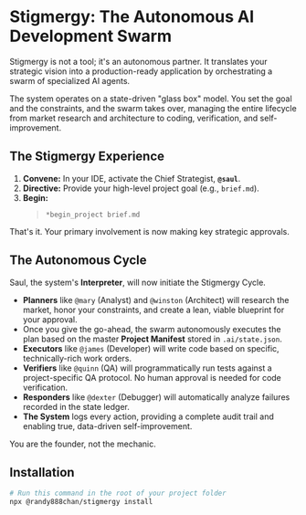 # Stigmergy: The Autonomous AI Development Swarm

Stigmergy is not a tool; it's an autonomous partner. It translates your strategic vision into a production-ready application by orchestrating a swarm of specialized AI agents.

The system operates on a state-driven "glass box" model. You set the goal and the constraints, and the swarm takes over, managing the entire lifecycle from market research and architecture to coding, verification, and self-improvement.

## The Stigmergy Experience

1.  **Convene:** In your IDE, activate the Chief Strategist, **`@saul`**.
2.  **Directive:** Provide your high-level project goal (e.g., `brief.md`).
3.  **Begin:**
    > `*begin_project brief.md`

That's it. Your primary involvement is now making key strategic approvals.

## The Autonomous Cycle

Saul, the system's **Interpreter**, will now initiate the Stigmergy Cycle.

-   **Planners** like `@mary` (Analyst) and `@winston` (Architect) will research the market, honor your constraints, and create a lean, viable blueprint for your approval.
-   Once you give the go-ahead, the swarm autonomously executes the plan based on the master **Project Manifest** stored in `.ai/state.json`.
-   **Executors** like `@james` (Developer) will write code based on specific, technically-rich work orders.
-   **Verifiers** like `@quinn` (QA) will programmatically run tests against a project-specific QA protocol. No human approval is needed for code verification.
-   **Responders** like `@dexter` (Debugger) will automatically analyze failures recorded in the state ledger.
-   **The System** logs every action, providing a complete audit trail and enabling true, data-driven self-improvement.

You are the founder, not the mechanic.

## Installation

```bash
# Run this command in the root of your project folder
npx @randy888chan/stigmergy install
```
